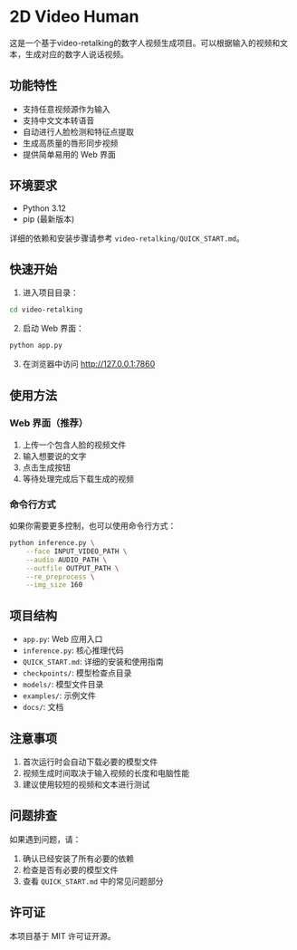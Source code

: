 # 2D Video Human

这是一个基于video-retalking的数字人视频生成项目。可以根据输入的视频和文本，生成对应的数字人说话视频。

## 功能特性

- 支持任意视频源作为输入
- 支持中文文本转语音
- 自动进行人脸检测和特征点提取
- 生成高质量的唇形同步视频
- 提供简单易用的 Web 界面

## 环境要求

- Python 3.12
- pip (最新版本)

详细的依赖和安装步骤请参考 `video-retalking/QUICK_START.md`。

## 快速开始

1. 进入项目目录：
```bash
cd video-retalking
```

2. 启动 Web 界面：
```bash
python app.py
```

3. 在浏览器中访问 http://127.0.0.1:7860

## 使用方法

### Web 界面（推荐）
1. 上传一个包含人脸的视频文件
2. 输入想要说的文字
3. 点击生成按钮
4. 等待处理完成后下载生成的视频

### 命令行方式
如果你需要更多控制，也可以使用命令行方式：

```bash
python inference.py \
    --face INPUT_VIDEO_PATH \
    --audio AUDIO_PATH \
    --outfile OUTPUT_PATH \
    --re_preprocess \
    --img_size 160
```

## 项目结构

- `app.py`: Web 应用入口
- `inference.py`: 核心推理代码
- `QUICK_START.md`: 详细的安装和使用指南
- `checkpoints/`: 模型检查点目录
- `models/`: 模型文件目录
- `examples/`: 示例文件
- `docs/`: 文档

## 注意事项

1. 首次运行时会自动下载必要的模型文件
2. 视频生成时间取决于输入视频的长度和电脑性能
3. 建议使用较短的视频和文本进行测试

## 问题排查

如果遇到问题，请：

1. 确认已经安装了所有必要的依赖
2. 检查是否有必要的模型文件
3. 查看 `QUICK_START.md` 中的常见问题部分

## 许可证

本项目基于 MIT 许可证开源。
